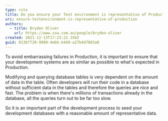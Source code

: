 ```yaml
---
type: rule
title: Do you ensure your Test environment is representative of Production?
uri: ensure-testenvironment-is-representative-of-production
authors:
  - title: Bryden Oliver
    url: https://www.ssw.com.au/people/bryden-oliver
created: 2021-12-13T17:23:22.156Z
guid: 013bf720-9980-4ebb-b449-a27b4d7683a8
---
```

To avoid embarrassing failures in Production, it is important to ensure that your development systems are as similar as possible to what's expected in Production.

<!--endintro-->

Modifying and querying database tables is very dependent on the amount of data in the table. Often developers will run their code in a database without sufficient data in the tables and therefore the queries are nice and fast. The problem is when there's millions of transactions already in the database, all the queries turn out to be far too slow.

So it is an important part of the development process to seed your development databases with a reasonable amount of representative data.